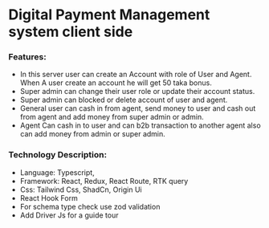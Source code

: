 # Digital Payment Management system client side

### Features:

- In this server user can create an Account with role of User and Agent. When A user create an account he will get 50 taka bonus.
- Super admin can change their user role or update their account status.
- Super admin can blocked or delete account of user and agent.
- General user can cash in from agent, send money to user and cash out from agent and add money from super admin or admin.
- Agent Can cash in to user and can b2b transaction to another agent also can add money from admin or super admin.

### Technology Description:

- Language: Typescript,
- Framework: React, Redux, React Route, RTK query
- Css: Tailwind Css, ShadCn, Origin Ui
- React Hook Form
- For schema type check use zod validation
- Add Driver Js for a guide tour
